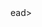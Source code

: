 <!DOCTYPE html>
<html>
<h>ead>
	<meta charset="utf-8">
	<meta name="viewport" content="width=device-width, initial-scale=1">
	<title>loja da hellen</title>
	<link rel="stylesheet" href="style.css">
</head>
<body
